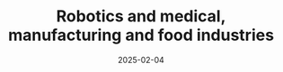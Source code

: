 ---
title: "Robotics and medical, manufacturing and food industries"
date: 2025-02-04
audio: "iotforge_unplugged_250204.mp3"
image: "cover.png"
script: "script.md"
sources: "sources.md"
description: "For this episode, I want to focus on something more specific in one area, as opposed to covering a wide variety of news. Recently, I came across a couple of news stories and articles about robotics and their role in different areas. I want to highlight three particular cases: medical, manufacturing, and food. And to start a new tradition, every odd episode I will include a few observations from the personal projects I’m working on — stay tuned to learn how to use fewer microcontrollers to make life easier."
tags: ["podcast", "episode"]
categories: ["Podcasts"]
---